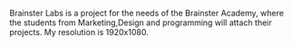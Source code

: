 Brainster Labs is a project for the needs of the Brainster Academy, where the students from Marketing,Design and programming will attach their projects.
My resolution is 1920x1080.
